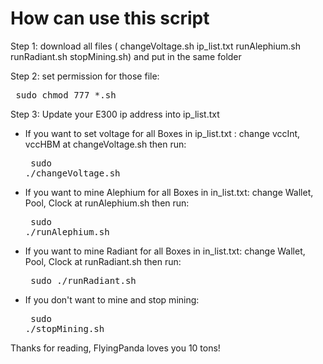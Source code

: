 # How can use this script
Step 1: download  all files ( changeVoltage.sh  ip_list.txt    runAlephium.sh  runRadiant.sh  stopMining.sh) and put in the same folder

Step 2: set  permission for those file: <pre> sudo chmod 777 *.sh </pre>

Step 3: Update your E300 ip address into ip_list.txt

- If you want to set voltage for all Boxes in ip_list.txt : change vccInt, vccHBM at changeVoltage.sh then run: <pre> sudo ./changeVoltage.sh </pre>

- If you want to mine Alephium for all Boxes in in_list.txt: change Wallet, Pool, Clock at runAlephium.sh then run: <pre> sudo ./runAlephium.sh  </pre>

- If you want to mine Radiant for all Boxes in in_list.txt: change Wallet, Pool, Clock at  runRadiant.sh then run:<pre> sudo ./runRadiant.sh </pre>

- If you don't want to mine and stop mining: <pre> sudo ./stopMining.sh </pre>


Thanks for reading, FlyingPanda loves you 10 tons!
